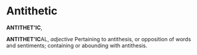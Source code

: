 # Antithetic

**ANTITHET'IC**,

**ANTITHET'IC**AL, _adjective_ Pertaining to antithesis, or opposition of words and sentiments; containing or abounding with antithesis.